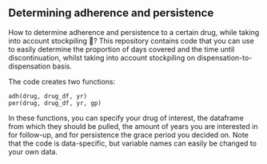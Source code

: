 ## Determining adherence and persistence

How to determine adherence and persistence to a certain drug, while taking into account stockpiling :pill:? This repository contains code that you can use to easily determine the proportion of days covered and the time until discontinuation, whilst taking into account stockpiling on dispensation-to-dispensation basis. 

The code creates two functions:

```
adh(drug, drug_df, yr)
per(drug, drug_df, yr, gp)
```

In these functions, you can specify your drug of interest, the dataframe from which they should be pulled, the amount of years you are interested in for follow-up, and for persistence the grace period you decided on. Note that the code is data-specific, but variable names can easily be changed to your own data.
